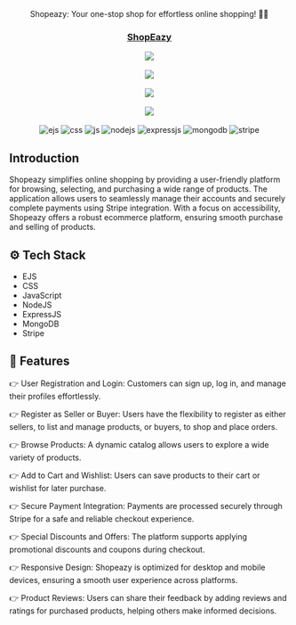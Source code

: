 <div align="center">
Shopeazy: Your one-stop shop for effortless online shopping! 🛒✨  
</div>
<div align="center">
  
  <h3><a align="center" href="https://shopeazy-nm0g.onrender.com/">ShopEazy</a></h3>
    <a >
<img src="https://github.com/user-attachments/assets/28d8f66c-982d-4f25-a6d5-059fc8e05d4d"/>
    
<br>
<br>
<img src="https://github.com/user-attachments/assets/8bf30aa5-e551-4611-bcf3-f27e00e701be"/>


<br>
<br>
<img src="https://github.com/user-attachments/assets/0df3d455-f254-4048-a2b3-8f07d5fdcf2d"/>


<br>
<br>
<img src="https://github.com/user-attachments/assets/94564c42-2e4b-4772-8eeb-12545c70434f"/>

  
  <br />
  <br/>

  <div>
    <img src="https://img.shields.io/badge/ejs-E34F26?style=for-the-badge&logo=html5&logoColor=white" alt="ejs" />
    <img src="https://img.shields.io/badge/CSS3-1572B6?style=for-the-badge&logo=css3&logoColor=white" alt="css" />
    <img src="https://img.shields.io/badge/JavaScript-323330?style=for-the-badge&logo=javascript&logoColor=F7DF1E" alt="js" />
    <img src="https://img.shields.io/badge/Node%20js-339933?style=for-the-badge&logo=nodedotjs&logoColor=white" alt="nodejs" />
    <img src="https://img.shields.io/badge/Express%20js-000000?style=for-the-badge&logo=express&logoColor=white" alt="expressjs" />
    <img src="https://img.shields.io/badge/MongoDB-4EA94B?style=for-the-badge&logo=mongodb&logoColor=white" alt="mongodb" />
    <img src="https://img.shields.io/badge/Stripe-626CD9?style=for-the-badge&logo=Stripe&logoColor=white" alt="stripe" />

  </div>

  

   
</div>


## <a name="introduction">Introduction</a>

Shopeazy simplifies online shopping by providing a user-friendly platform for browsing, selecting, and purchasing a wide range of products. The application allows users to seamlessly manage their accounts and securely complete payments using Stripe integration. With a focus on accessibility, Shopeazy offers a robust ecommerce platform, ensuring smooth purchase and selling of products.





## <a name="tech-stack">⚙️ Tech Stack</a>

- EJS
- CSS
- JavaScript
- NodeJS
- ExpressJS
- MongoDB
- Stripe

## <a name="features">🔋 Features</a>

👉 User Registration and Login: Customers can sign up, log in, and manage their profiles effortlessly.

👉 Register as Seller or Buyer: Users have the flexibility to register as either sellers, to list and manage products, or buyers, to shop and place orders.

👉 Browse Products: A dynamic catalog allows users to explore a wide variety of products.

👉 Add to Cart and Wishlist: Users can save products to their cart or wishlist for later purchase.

👉 Secure Payment Integration: Payments are processed securely through Stripe for a safe and reliable checkout experience.

👉 Special Discounts and Offers: The platform supports applying promotional discounts and coupons during checkout.

👉 Responsive Design: Shopeazy is optimized for desktop and mobile devices, ensuring a smooth user experience across platforms.

👉 Product Reviews: Users can share their feedback by adding reviews and ratings for purchased products, helping others make informed decisions.

